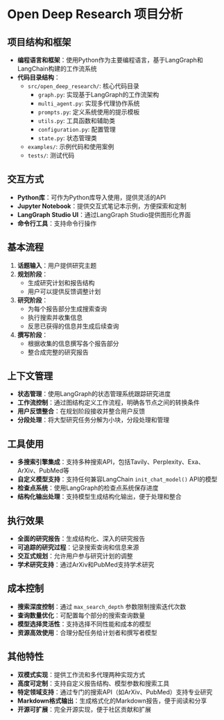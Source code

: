 # Open Deep Research 项目分析

## 项目结构和框架

* **编程语言和框架**：使用Python作为主要编程语言，基于LangGraph和LangChain构建的工作流系统
* **代码目录结构**：
  * `src/open_deep_research/`: 核心代码目录
    * `graph.py`: 实现基于LangGraph的工作流架构
    * `multi_agent.py`: 实现多代理协作系统
    * `prompts.py`: 定义系统使用的提示模板
    * `utils.py`: 工具函数和辅助类
    * `configuration.py`: 配置管理
    * `state.py`: 状态管理类
  * `examples/`: 示例代码和使用案例
  * `tests/`: 测试代码

## 交互方式

* **Python库**：可作为Python库导入使用，提供灵活的API
* **Jupyter Notebook**：提供交互式笔记本示例，方便探索和定制
* **LangGraph Studio UI**：通过LangGraph Studio提供图形化界面
* **命令行工具**：支持命令行操作

## 基本流程

1. **话题输入**：用户提供研究主题
2. **规划阶段**：
   * 生成研究计划和报告结构
   * 用户可以提供反馈调整计划
3. **研究阶段**：
   * 为每个报告部分生成搜索查询
   * 执行搜索并收集信息
   * 反思已获得的信息并生成后续查询
4. **撰写阶段**：
   * 根据收集的信息撰写各个报告部分
   * 整合成完整的研究报告

## 上下文管理

* **状态管理**：使用LangGraph的状态管理系统跟踪研究进度
* **工作流控制**：通过图结构定义工作流程，明确各节点之间的转换条件
* **用户反馈整合**：在规划阶段接收并整合用户反馈
* **分段处理**：将大型研究任务分解为小块，分段处理和管理

## 工具使用

* **多搜索引擎集成**：支持多种搜索API，包括Tavily、Perplexity、Exa、ArXiv、PubMed等
* **自定义模型支持**：支持任何兼容LangChain `init_chat_model()` API的模型
* **检查点系统**：使用LangGraph的检查点系统保存进度
* **结构化输出处理**：支持模型生成结构化输出，便于处理和整合

## 执行效果

* **全面的研究报告**：生成结构化、深入的研究报告
* **可追踪的研究过程**：记录搜索查询和信息来源
* **交互式规划**：允许用户参与研究计划的调整
* **学术研究支持**：通过ArXiv和PubMed支持学术研究

## 成本控制

* **搜索深度控制**：通过 `max_search_depth` 参数限制搜索迭代次数
* **查询数量优化**：可配置每个部分的搜索查询数量
* **模型选择灵活性**：支持选择不同性能和成本的模型
* **资源高效使用**：合理分配任务给计划者和撰写者模型

## 其他特性

* **双模式实现**：提供工作流和多代理两种实现方式
* **高度可定制**：支持自定义报告结构、模型参数和搜索工具
* **特定领域支持**：通过专门的搜索API（如ArXiv、PubMed）支持专业研究
* **Markdown格式输出**：生成格式化的Markdown报告，便于阅读和分享
* **开源可扩展**：完全开源实现，便于社区贡献和扩展